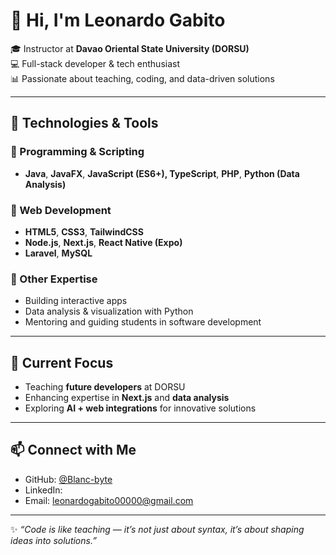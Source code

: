 # 👋 Hi, I'm Leonardo Gabito  

🎓 Instructor at **Davao Oriental State University (DORSU)**  
💻 Full-stack developer & tech enthusiast  
📊 Passionate about teaching, coding, and data-driven solutions  

---

## 🚀 Technologies & Tools  

### 🔹 Programming & Scripting
- **Java**, **JavaFX**, **JavaScript (ES6+), TypeScript**, **PHP**, **Python (Data Analysis)**  

### 🔹 Web Development
- **HTML5**, **CSS3**, **TailwindCSS**  
- **Node.js**, **Next.js**, **React Native (Expo)**  
- **Laravel**, **MySQL**  

### 🔹 Other Expertise
- Building interactive apps  
- Data analysis & visualization with Python  
- Mentoring and guiding students in software development  

---

## 🌱 Current Focus
- Teaching **future developers** at DORSU  
- Enhancing expertise in **Next.js** and **data analysis**  
- Exploring **AI + web integrations** for innovative solutions  

---

## 📫 Connect with Me
- GitHub: [@Blanc-byte](https://github.com/Blanc-byte)  
- LinkedIn: 
- Email: leonardogabito00000@gmail.com

---

✨ *“Code is like teaching — it’s not just about syntax, it’s about shaping ideas into solutions.”*  
